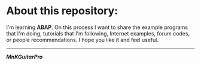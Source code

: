 # About this repository:

I'm learning **ABAP**. On this process I want to share the example programs that I'm doing, tutorials that I'm following, Internet examples, forum codes, or people recommendations. I hope you like it and feel useful.

---
***MnKGuitarPro***